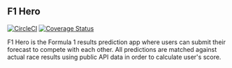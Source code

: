 ## F1 Hero

[![CircleCI](https://circleci.com/gh/tom-aglow/f1_hero/tree/master.svg?style=svg)](https://circleci.com/gh/tom-aglow/f1_hero/tree/master)
[![Coverage Status](https://coveralls.io/repos/github/tom-aglow/f1_hero/badge.svg?branch=master)](https://coveralls.io/github/tom-aglow/f1_hero?branch=master)

F1 Hero is the Formula 1 results prediction app where users can submit their forecast to compete with each other. All predictions are matched against actual race results using public API data in order to calculate user's score.
